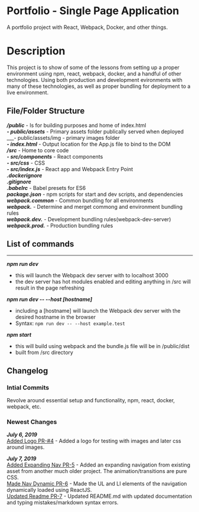 # Portfolio - Single Page Application  
A portfolio project with React, Webpack, Docker, and other things.  

Description
====
This project is to show of some of the lessons from setting up a proper environment using npm, react, webpack, docker, and a handful of other technologies. Using both production and development evironments with many of these technologies, as well as proper bundling for deployment to a live environment.  

## File/Folder Structure
___/public___ - Is for building purposes and home of index.html  
  ___- public/assets___ - Primary assets folder publically served when deployed  
    ___- public/assets/img - primary images folder  
  ___- index.html___ - Output location for the App.js file to bind to the DOM  
___/src___ - Home to core code  
  ___- src/components___ - React components  
  ___- src/css___ - CSS  
  ___- src/index.js___ - React app and Webpack Entry Point  
___.dockerignore___  
___.gitignore___  
___.babelrc___ - Babel presets for ES6  
___package.json___ - npm scripts for start and dev scripts, and dependencies  
___webpack.common___ - Common bundling for all environments  
___webpack.___ - Determine and merget commong and environment bundling rules  
___webpack.dev.___ - Development bundling rules(webpack-dev-server)  
___webpack.prod.___ - Production bundling rules  

## List of commands  
---------------------  
***npm run dev***  
 - this will launch the Webpack dev server with to localhost 3000  
 - the dev server has hot modules enabled and editing anything in /src will result in the page refreshing  

***npm run dev -- --host [hostname]***  
 - including a [hostname] will launch the Webpack dev server with the desired hostname in the browser  
 - Syntax: `npm run dev -- --host example.test`

***npm start***  
 - this will build using webpack and the bundle.js file will be in /public/dist
 - built from /src directory  


## Changelog  
### Intial Commits  
Revolve around essential setup and functionality, npm, react, docker, webpack, etc.  

### Newest Changes  
***July 6, 2019***  
[Added Logo PR-#4](https://github.com/jfasanobc/testsite.test/pull/4) - Added a logo for testing with images and later css around images.  

***July 7, 2019***  
[Added Expanding Nav PR-5](https://github.com/jfasanobc/testsite.test/pull/5) - Added an expanding navigation from existing asset from another much older project. The animation/transitions are pure CSS.  
[Made Nav Dynamic PR-6](https://github.com/jfasanobc/testsite.test/pull/6) - Made the UL and LI elements of the navigation dynamically loaded using ReactJS.  
[Updated Readme PR-7](https://github.com/jfasanobc/testsite.test/pull/7) - Updated README.md with updated documentation and typing mistakes/markdown syntax errors.  
